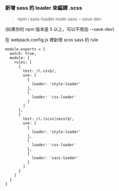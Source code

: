 
### 新增 sass 的 loader 來編譯 .scss

> npm i sass-loader node-sass --save-dev

(如果你的 npm 版本是 5 以上，可以不用加 --save-dev)

在 webpack.config.js 裡新增 scss sass 的 rule

```
module.exports = {
  watch: true,
  module: {
    rules: [
      {
        test: /\.css$/,
        use: [
          {
            loader: 'style-loader'
          },
          {
            loader: 'css-loader'
          }
        ]
      },
      {
        test: /\.(scss|sass)$/,
        use: [
          {
            loader: 'style-loader'
          },
          {
            loader: 'css-loader'
          },
          {
            loader: 'sass-loader'
          }
        ]
      }
    ]
  }
}
```

